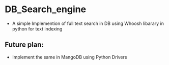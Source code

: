 # DB_Search_engine


* A simple Implemention of full text search in DB using Whoosh libarary in python for text indexing 
## Future plan:
  * Implement the same in MangoDB using Python Drivers
